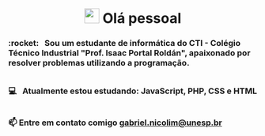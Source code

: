 
<!-- <img width="auto" src="https://avatars2.githubusercontent.com/u/69210720?s=400&u=1cb3d5414fd8a623ccb90569af6627d714943413&v=4"> -->
 <h1 align = "center"> <img src = "https://media.giphy.com/media/hvRJCLFzcasrR4ia7z/giphy.gif" width = "30px" style = "max -width: 100%; "> Olá pessoal</h1>
 <!-- <p align = "left"> <img src = "https://komarev.com/ghpvc/?username=GabrielNicolim" alt = "GabrielNicolim" /> </p> --> 
 <h3>:rocket:  &nbsp; Sou um estudante de informática do CTI - Colégio Técnico Industrial "Prof. Isaac Portal Roldán", apaixonado por resolver problemas utilizando a programação. 
 
 <br/>:computer: &nbsp; Atualmente estou estudando: JavaScript, PHP, CSS e HTML</br></br>
 
  📫 Entre em contato comigo **gabriel.nicolim@unesp.br**
  
 </h3>
